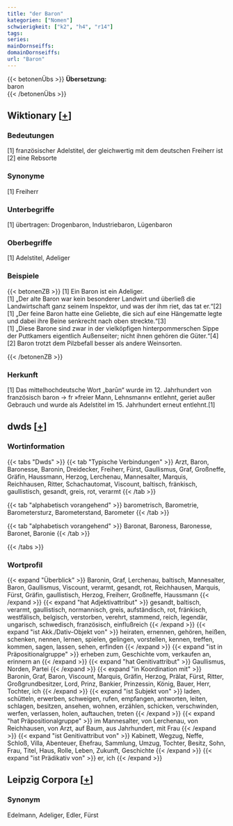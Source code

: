 ```yaml
---
title: "der Baron"
kategorien: ["Nomen"]
schwierigkeit: ["k2", "h4", "r14"]
tags:
series:
mainDornseiffs:
domainDornseiffs:
url: "Baron"
---
```


{{< betonenÜbs >}}
**Übersetzung:**  
baron  
{{< /betonenÜbs >}}

## Wiktionary [[+](https://de.wiktionary.org/wiki/Baron)]

### Bedeutungen
[1] französischer Adelstitel, der gleichwertig mit dem deutschen Freiherr ist  
[2] eine Rebsorte  

### Synonyme
[1] Freiherr  

### Unterbegriffe
[1] übertragen: Drogenbaron, Industriebaron, Lügenbaron  

### Oberbegriffe
[1] Adelstitel, Adeliger  

### Beispiele
{{< betonenZB >}}
[1] Ein Baron ist ein Adeliger.  
[1] „Der alte Baron war kein besonderer Landwirt und überließ die Landwirtschaft ganz seinem Inspektor, und was der ihm riet, das tat er.“[2]  
[1] „Der feine Baron hatte eine Geliebte, die sich auf eine Hängematte legte und dabei ihre Beine senkrecht nach oben streckte.“[3]  
[1] „Diese Barone sind zwar in der vielköpfigen hinterpommerschen Sippe der Puttkamers eigentlich Außenseiter; nicht ihnen gehören die Güter.“[4]  
[2] Baron trotzt dem Pilzbefall besser als andere Weinsorten.  

{{< /betonenZB >}}
### Herkunft
[1] Das mittelhochdeutsche Wort „barūn“ wurde im 12. Jahrhundert von französisch baron → fr »freier Mann, Lehnsmann« entlehnt, geriet außer Gebrauch und wurde als Adelstitel im 15. Jahrhundert erneut entlehnt.[1]  



## dwds [[+](https://www.dwds.de/wb/Baron)]

### Wortinformation
{{< tabs "Dwds" >}}
{{< tab "Typische Verbindungen" >}}
Arzt, Baron, Baronesse, Baronin, Dreidecker, Freiherr, Fürst, Gaullismus, Graf, Großneffe, Gräfin, Haussmann, Herzog, Lerchenau, Mannesalter, Marquis, Reichhausen, Ritter, Schachautomat, Viscount, baltisch, fränkisch, gaullistisch, gesandt, greis, rot, verarmt
{{< /tab >}}

{{< tab "alphabetisch vorangehend" >}}
barometrisch, Barometrie, Barometersturz, Barometerstand, Barometer
{{< /tab >}}

{{< tab "alphabetisch vorangehend" >}}
Baronat, Baroness, Baronesse, Baronet, Baronie
{{< /tab >}}

{{< /tabs >}}

### Wortprofil
{{< expand "Überblick" >}} Baronin, Graf, Lerchenau, baltisch, Mannesalter, Baron, Gaullismus, Viscount, verarmt, gesandt, rot, Reichhausen, Marquis, Fürst, Gräfin, gaullistisch, Herzog, Freiherr, Großneffe, Haussmann {{< /expand >}}
{{< expand "hat Adjektivattribut" >}} gesandt, baltisch, verarmt, gaullistisch, normannisch, greis, aufständisch, rot, fränkisch, westfälisch, belgisch, verstorben, verehrt, stammend, reich, legendär, ungarisch, schwedisch, französisch, einflußreich {{< /expand >}}
{{< expand "ist Akk./Dativ-Objekt von" >}} heiraten, ernennen, gehören, heißen, schenken, nennen, lernen, spielen, gelingen, vorstellen, kennen, treffen, kommen, sagen, lassen, sehen, erfinden {{< /expand >}}
{{< expand "ist in Präpositionalgruppe" >}} erheben zum, Geschichte vom, verkaufen an, erinnern an {{< /expand >}}
{{< expand "hat Genitivattribut" >}} Gaullismus, Norden, Partei {{< /expand >}}
{{< expand "in Koordination mit" >}} Baronin, Graf, Baron, Viscount, Marquis, Gräfin, Herzog, Prälat, Fürst, Ritter, Großgrundbesitzer, Lord, Prinz, Bankier, Prinzessin, König, Bauer, Herr, Tochter, ich {{< /expand >}}
{{< expand "ist Subjekt von" >}} laden, schütteln, erwerben, schweigen, rufen, empfangen, antworten, leiten, schlagen, besitzen, ansehen, wohnen, erzählen, schicken, verschwinden, werfen, verlassen, holen, auftauchen, treten {{< /expand >}}
{{< expand "hat Präpositionalgruppe" >}} im Mannesalter, von Lerchenau, von Reichhausen, von Arzt, auf Baum, aus Jahrhundert, mit Frau {{< /expand >}}
{{< expand "ist Genitivattribut von" >}} Kabinett, Wegzug, Neffe, Schloß, Villa, Abenteuer, Ehefrau, Sammlung, Umzug, Tochter, Besitz, Sohn, Frau, Titel, Haus, Rolle, Leben, Zukunft, Geschichte {{< /expand >}}
{{< expand "ist Prädikativ von" >}} er, ich {{< /expand >}}

## Leipzig Corpora [[+](https://corpora.uni-leipzig.de/en/res?word=Baron&corpusId=deu_newscrawl-public_2018)]


### Synonym
Edelmann, Adeliger, Edler, Fürst

